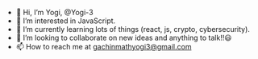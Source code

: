 - 👋 Hi, I’m Yogi, @Yogi-3
- 👀 I’m interested in JavaScript.
- 🌱 I’m currently learning lots of things (react, js, crypto, cybersecurity).
- 💞️ I’m looking to collaborate on new ideas and anything to talk!!😃
- 📫 How to reach me at gachinmathyogi3@gmail.com

<!---
Yogi-3/Yogi-3 is a ✨ special ✨ repository because its `README.md` (this file) appears on your GitHub profile.
You can click the Preview link to take a look at your changes.
--->
